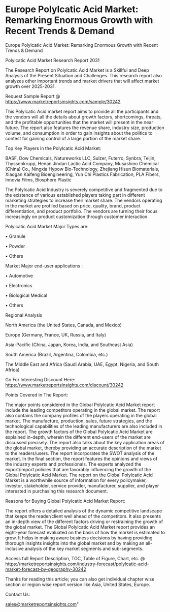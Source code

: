 # Europe Polylcatic Acid Market: Remarking Enormous Growth with Recent Trends & Demand
 Europe Polylcatic Acid Market: Remarking Enormous Growth with Recent Trends & Demand

Polylcatic Acid Market Research Report 2031

The Research Report on Polylcatic Acid Market is a Skillful and Deep Analysis of the Present Situation and Challenges. This research report also analyzes other important trends and market drivers that will affect market growth over 2025-2031.

Request Sample Report @ https://www.marketreportsinsights.com/sample/30242

This Polylcatic Acid market report aims to provide all the participants and the vendors will all the details about growth factors, shortcomings, threats, and the profitable opportunities that the market will present in the near future. The report also features the revenue share, industry size, production volume, and consumption in order to gain insights about the politics to contest for gaining control of a large portion of the market share.

Top Key Players in the Polylcatic Acid Market:

BASF, Dow Chemicals, Natureworks LLC, Sulzer, Futerro, Synbra, Teijin, Thyssenkrupp, Henan Jindan Lactic Acid Company, Musashino Chemical (China) Co., Ningxia Hypow Bio-Technology, Zhejiang Hisun Biomaterials, Xiaogan Kaifeng Bioengineering, Yun Chi Plastics Fabrication, PLA Fibers, Innovia Films, Biosphere Plastic

The Polylcatic Acid Industry is severely competitive and fragmented due to the existence of various established players taking part in different marketing strategies to increase their market share. The vendors operating in the market are profiled based on price, quality, brand, product differentiation, and product portfolio. The vendors are turning their focus increasingly on product customization through customer interaction.

Polylcatic Acid Market Major Types are:

• Granule

• Powder

• Others

Market Major end-user applications :

• Automotive

• Electronics

• Biological Medical

• Others

Regional Analysis

North America (the United States, Canada, and Mexico)

Europe (Germany, France, UK, Russia, and Italy)

Asia-Pacific (China, Japan, Korea, India, and Southeast Asia)

South America (Brazil, Argentina, Colombia, etc.)

The Middle East and Africa (Saudi Arabia, UAE, Egypt, Nigeria, and South Africa)

Go For Interesting Discount Here: https://www.marketreportsinsights.com/discount/30242

Points Covered in The Report:

The major points considered in the Global Polylcatic Acid Market report include the leading competitors operating in the global market.
The report also contains the company profiles of the players operating in the global market.
The manufacture, production, sales, future strategies, and the technological capabilities of the leading manufacturers are also included in the report.
The growth factors of the Global Polylcatic Acid Market are explained in-depth, wherein the different end-users of the market are discussed precisely.
The report also talks about the key application areas of the global market, thereby providing an accurate description of the market to the readers/users.
The report incorporates the SWOT analysis of the market. In the final section, the report features the opinions and views of the industry experts and professionals. The experts analyzed the export/import policies that are favorably influencing the growth of the Global Polylcatic Acid Market.
The report on the Global Polylcatic Acid Market is a worthwhile source of information for every policymaker, investor, stakeholder, service provider, manufacturer, supplier, and player interested in purchasing this research document.

Reasons for Buying Global Polylcatic Acid Market Report:

The report offers a detailed analysis of the dynamic competitive landscape that keeps the reader/client well ahead of the competitors.
It also presents an in-depth view of the different factors driving or restraining the growth of the global market.
The Global Polylcatic Acid Market report provides an eight-year forecast evaluated on the basis of how the market is estimated to grow.
It helps in making aware business decisions by having providing thorough insights insights into the global market and by making an all-inclusive analysis of the key market segments and sub-segments.

Access full Report Description, TOC, Table of Figure, Chart, etc. @ https://marketreportsinsights.com/industry-forecast/polylcatic-acid-market-forecast-by-geography-30242

Thanks for reading this article; you can also get individual chapter wise section or region wise report version like Asia, United States, Europe.

Contact Us:

sales@marketreportsinsights.com"
